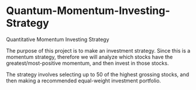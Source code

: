 # Quantum-Momentum-Investing-Strategy
Quantitative Momentum Investing Strategy

The purpose of this project is to make an investment strategy. Since this is a momentum strategy, therefore we will analyze which stocks have the greatest/most-positive momentum, and then invest in those stocks.

The strategy involves selecting up to 50 of the highest grossing stocks, and then making a recommended equal-weight investment portfolio.
